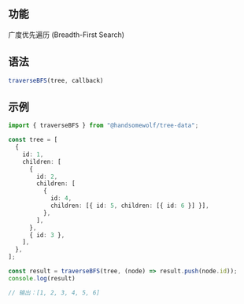 ## 功能

广度优先遍历 (Breadth-First Search) 

## 语法

```TypeScript
traverseBFS(tree, callback)
```

## 示例

```TypeScript
import { traverseBFS } from "@handsomewolf/tree-data";

const tree = [
  {
    id: 1,
    children: [
      {
        id: 2,
        children: [
          {
            id: 4,
            children: [{ id: 5, children: [{ id: 6 }] }],
          },
        ],
      },
      { id: 3 },
    ],
  },
];

const result = traverseBFS(tree, (node) => result.push(node.id));
console.log(result)

// 输出：[1, 2, 3, 4, 5, 6]

```